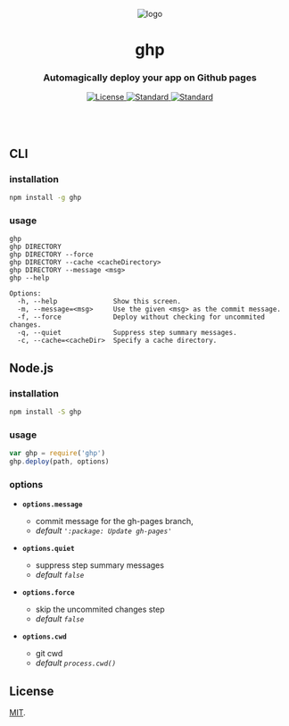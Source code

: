 <p align="center">
  <img src="https://github.com/brocessing/ghp/raw/master/assets/logo.gif" alt="logo">
</p>
<h1 align="center">ghp</h1>
<h3 align="center">Automagically deploy your app on Github pages</h3>

<div align="center">
  <!-- License -->
  <a href="https://raw.githubusercontent.com/brocessing/ghp/master/LICENSE">
    <img src="https://img.shields.io/badge/license-MIT-blue.svg?style=flat-square" alt="License" />
  </a>
  <!-- Standard -->
  <a href="http://standardjs.com/">
    <img src="https://img.shields.io/badge/code%20style-standard-brightgreen.svg?style=flat-square" alt="Standard" />
  </a>
  <!-- npm version -->
  <a href="https://www.npmjs.com/package/ghp">
    <img src="https://img.shields.io/npm/v/ghp.svg?style=flat-square" alt="Standard" />
  </a>
</div>

<br>
<br>
<br>

## CLI

### installation
```sh
npm install -g ghp
```

### usage
```
ghp
ghp DIRECTORY
ghp DIRECTORY --force
ghp DIRECTORY --cache <cacheDirectory>
ghp DIRECTORY --message <msg>
ghp --help

Options:
  -h, --help              Show this screen.
  -m, --message=<msg>     Use the given <msg> as the commit message.
  -f, --force             Deploy without checking for uncommited changes.
  -q, --quiet             Suppress step summary messages.
  -c, --cache=<cacheDir>  Specify a cache directory.
```

## Node.js

### installation
```sh
npm install -S ghp
```

### usage
```js
var ghp = require('ghp')
ghp.deploy(path, options)
```

### options

+ **`options.message`**
  + commit message for the gh-pages branch, 
  + *default `':package: Update gh-pages'`*

+ **`options.quiet`**
  + suppress step summary messages
  + *default `false`*

+ **`options.force`**
  + skip the uncommited changes step
  + *default `false`*

+ **`options.cwd`**
  + git cwd
  + *default `process.cwd()`*



## License
[MIT](https://tldrlegal.com/license/mit-license).
